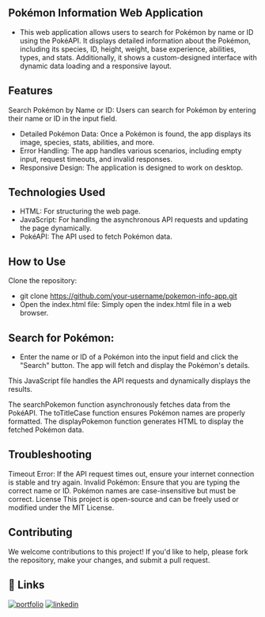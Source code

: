 
## Pokémon Information Web Application
- This web application allows users to search for Pokémon by name or ID using the PokéAPI. It displays detailed information about the Pokémon, including its species, ID, height, weight, base experience, abilities, types, and stats. Additionally, it shows a custom-designed interface with dynamic data loading and a responsive layout.

## Features
Search Pokémon by Name or ID: Users can search for Pokémon by entering their name or ID in the input field.
- Detailed Pokémon Data: Once a Pokémon is found, the app displays its image, species, stats, abilities, and more.
- Error Handling: The app handles various scenarios, including empty input, request timeouts, and invalid responses.
- Responsive Design: The application is designed to work on desktop.
## Technologies Used
- HTML: For structuring the web page.
- JavaScript: For handling the asynchronous API requests and updating the page dynamically.
- PokéAPI: The API used to fetch Pokémon data.
## How to Use
Clone the repository: 

- git clone https://github.com/your-username/pokemon-info-app.git
- Open the index.html file: Simply open the index.html file in a web browser.

 ## Search for Pokémon: 
- Enter the name or ID of a Pokémon into the input field and click the "Search" button. The app will fetch and display the Pokémon's details.

This JavaScript file handles the API requests and dynamically displays the results.

The searchPokemon function asynchronously fetches data from the PokéAPI.
The toTitleCase function ensures Pokémon names are properly formatted.
The displayPokemon function generates HTML to display the fetched Pokémon data.

## Troubleshooting
Timeout Error: If the API request times out, ensure your internet connection is stable and try again.
Invalid Pokémon: Ensure that you are typing the correct name or ID. Pokémon names are case-insensitive but must be correct.
License
This project is open-source and can be freely used or modified under the MIT License.


## Contributing
We welcome contributions to this project! If you'd like to help, please fork the repository, make your changes, and submit a pull request.


## 🔗 Links
[![portfolio](https://img.shields.io/badge/my_portfolio-000?style=for-the-badge&logo=ko-fi&logoColor=white)](https://github.com/Dub5991/)
[![linkedin](https://img.shields.io/badge/linkedin-0A66C2?style=for-the-badge&logo=linkedin&logoColor=white)](https://www.linkedin.com/in/dustin-snellings-8385ba274/)
